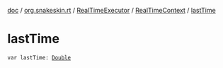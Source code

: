 [doc](../../../index.md) / [org.snakeskin.rt](../../index.md) / [RealTimeExecutor](../index.md) / [RealTimeContext](index.md) / [lastTime](./last-time.md)

# lastTime

`var lastTime: `[`Double`](https://kotlinlang.org/api/latest/jvm/stdlib/kotlin/-double/index.html)
